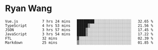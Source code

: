 # Ryan Wang

<!--START_SECTION:waka-->

```text
Vue.js           7 hrs 24 mins   ████████░░░░░░░░░░░░░░░░░   32.65 %
TypeScript       4 hrs 53 mins   █████▒░░░░░░░░░░░░░░░░░░░   21.56 %
JSON             3 hrs 57 mins   ████▒░░░░░░░░░░░░░░░░░░░░   17.45 %
JavaScript       3 hrs 54 mins   ████▒░░░░░░░░░░░░░░░░░░░░   17.22 %
FTL              32 mins         ▓░░░░░░░░░░░░░░░░░░░░░░░░   02.39 %
Markdown         25 mins         ▒░░░░░░░░░░░░░░░░░░░░░░░░   01.85 %
```

<!--END_SECTION:waka-->

